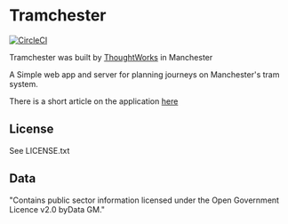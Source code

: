 

Tramchester 
===========
[![CircleCI](https://circleci.com/gh/thoughtworks/tramchester.svg?style=svg)](https://circleci.com/gh/thoughtworks/tramchester)

Tramchester was built by [ThoughtWorks](http://www.thoughtworks.com) in Manchester

A Simple web app and server for planning journeys on Manchester's tram system.

There is a short article on the application
[here](https://www.thoughtworks.com/insights/blog/helping-people-navigate-public-tram-network)

License
-------
See LICENSE.txt

Data
----

"Contains public sector information licensed under the Open Government Licence v2.0 byData GM."



